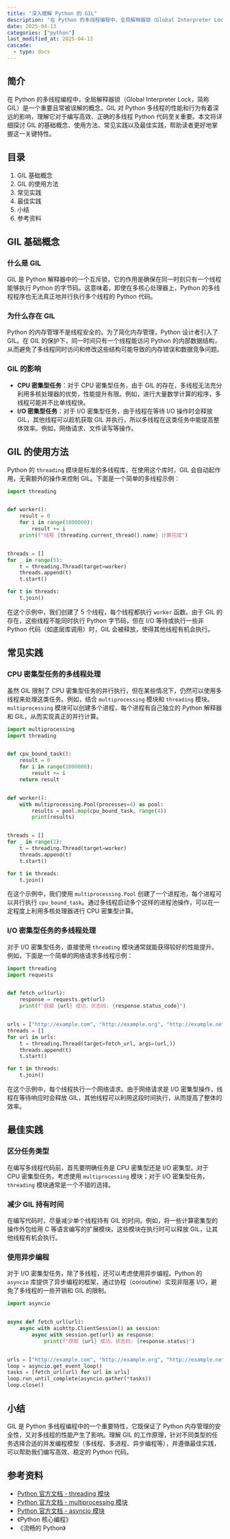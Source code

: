 ```yaml
---
title: "深入理解 Python 的 GIL"
description: "在 Python 的多线程编程中，全局解释器锁（Global Interpreter Lock，简称 GIL）是一个重要且常被误解的概念。GIL 对 Python 多线程的性能和行为有着深远的影响，理解它对于编写高效、正确的多线程 Python 代码至关重要。本文将详细探讨 GIL 的基础概念、使用方法、常见实践以及最佳实践，帮助读者更好地掌握这一关键特性。"
date: 2025-04-13
categories: ["python"]
last_modified_at: 2025-04-13
cascade:
  - type: docs
---
```



## 简介
在 Python 的多线程编程中，全局解释器锁（Global Interpreter Lock，简称 GIL）是一个重要且常被误解的概念。GIL 对 Python 多线程的性能和行为有着深远的影响，理解它对于编写高效、正确的多线程 Python 代码至关重要。本文将详细探讨 GIL 的基础概念、使用方法、常见实践以及最佳实践，帮助读者更好地掌握这一关键特性。

<!-- more -->
## 目录
1. GIL 基础概念
2. GIL 的使用方法
3. 常见实践
4. 最佳实践
5. 小结
6. 参考资料

## GIL 基础概念
### 什么是 GIL
GIL 是 Python 解释器中的一个互斥锁，它的作用是确保在同一时刻只有一个线程能够执行 Python 的字节码。这意味着，即使在多核心处理器上，Python 的多线程程序也无法真正地并行执行多个线程的 Python 代码。

### 为什么存在 GIL
Python 的内存管理不是线程安全的。为了简化内存管理，Python 设计者引入了 GIL。在 GIL 的保护下，同一时间只有一个线程能访问 Python 的内部数据结构，从而避免了多线程同时访问和修改这些结构可能导致的内存错误和数据竞争问题。

### GIL 的影响
 - **CPU 密集型任务**：对于 CPU 密集型任务，由于 GIL 的存在，多线程无法充分利用多核处理器的优势，性能提升有限。例如，进行大量数学计算的程序，多线程可能并不比单线程快。
 - **I/O 密集型任务**：对于 I/O 密集型任务，由于线程在等待 I/O 操作时会释放 GIL，其他线程可以趁机获取 GIL 并执行，所以多线程在这类任务中能提高整体效率。例如，网络请求、文件读写等操作。

## GIL 的使用方法
Python 的 `threading` 模块是标准的多线程库，在使用这个库时，GIL 会自动起作用，无需额外的操作来控制 GIL。下面是一个简单的多线程示例：

```python
import threading


def worker():
    result = 0
    for i in range(1000000):
        result += i
    print(f"线程 {threading.current_thread().name} 计算完成")


threads = []
for _ in range(5):
    t = threading.Thread(target=worker)
    threads.append(t)
    t.start()

for t in threads:
    t.join()
```

在这个示例中，我们创建了 5 个线程，每个线程都执行 `worker` 函数。由于 GIL 的存在，这些线程不能同时执行 Python 字节码，但在 I/O 等待或执行一些非 Python 代码（如底层库调用）时，GIL 会被释放，使得其他线程有机会执行。

## 常见实践
### CPU 密集型任务的多线程处理
虽然 GIL 限制了 CPU 密集型任务的并行执行，但在某些情况下，仍然可以使用多线程来处理这类任务。例如，结合 `multiprocessing` 模块和 `threading` 模块。`multiprocessing` 模块可以创建多个进程，每个进程有自己独立的 Python 解释器和 GIL，从而实现真正的并行计算。

```python
import multiprocessing
import threading


def cpu_bound_task():
    result = 0
    for i in range(1000000):
        result += i
    return result


def worker():
    with multiprocessing.Pool(processes=4) as pool:
        results = pool.map(cpu_bound_task, range(4))
        print(results)


threads = []
for _ in range(2):
    t = threading.Thread(target=worker)
    threads.append(t)
    t.start()

for t in threads:
    t.join()
```

在这个示例中，我们使用 `multiprocessing.Pool` 创建了一个进程池，每个进程可以并行执行 `cpu_bound_task`。通过多线程启动多个这样的进程池操作，可以在一定程度上利用多核处理器进行 CPU 密集型计算。

### I/O 密集型任务的多线程处理
对于 I/O 密集型任务，直接使用 `threading` 模块通常就能获得较好的性能提升。例如，下面是一个简单的网络请求多线程示例：

```python
import threading
import requests


def fetch_url(url):
    response = requests.get(url)
    print(f"获取 {url} 成功，状态码: {response.status_code}")


urls = ["http://example.com", "http://example.org", "http://example.net"]
threads = []
for url in urls:
    t = threading.Thread(target=fetch_url, args=(url,))
    threads.append(t)
    t.start()

for t in threads:
    t.join()
```

在这个示例中，每个线程执行一个网络请求。由于网络请求是 I/O 密集型操作，线程在等待响应时会释放 GIL，其他线程可以利用这段时间执行，从而提高了整体的效率。

## 最佳实践
### 区分任务类型
在编写多线程代码前，首先要明确任务是 CPU 密集型还是 I/O 密集型。对于 CPU 密集型任务，考虑使用 `multiprocessing` 模块；对于 I/O 密集型任务，`threading` 模块通常是一个不错的选择。

### 减少 GIL 持有时间
在编写代码时，尽量减少单个线程持有 GIL 的时间。例如，将一些计算密集型的操作外包给用 C 等语言编写的扩展模块，这些模块在执行时可以释放 GIL，让其他线程有机会执行。

### 使用异步编程
对于 I/O 密集型任务，除了多线程，还可以考虑使用异步编程。Python 的 `asyncio` 库提供了异步编程的框架，通过协程（coroutine）实现非阻塞 I/O，避免了多线程的一些开销和 GIL 的限制。

```python
import asyncio


async def fetch_url(url):
    async with aiohttp.ClientSession() as session:
        async with session.get(url) as response:
            print(f"获取 {url} 成功，状态码: {response.status}")


urls = ["http://example.com", "http://example.org", "http://example.net"]
loop = asyncio.get_event_loop()
tasks = [fetch_url(url) for url in urls]
loop.run_until_complete(asyncio.gather(*tasks))
loop.close()
```

## 小结
GIL 是 Python 多线程编程中的一个重要特性，它既保证了 Python 内存管理的安全性，又对多线程的性能产生了影响。理解 GIL 的工作原理，针对不同类型的任务选择合适的并发编程模型（多线程、多进程、异步编程等），并遵循最佳实践，可以帮助我们编写高效、稳定的 Python 代码。

## 参考资料
- [Python 官方文档 - threading 模块](https://docs.python.org/3/library/threading.html)
- [Python 官方文档 - multiprocessing 模块](https://docs.python.org/3/library/multiprocessing.html)
- [Python 官方文档 - asyncio 模块](https://docs.python.org/3/library/asyncio.html)
- 《Python 核心编程》
- 《流畅的 Python》